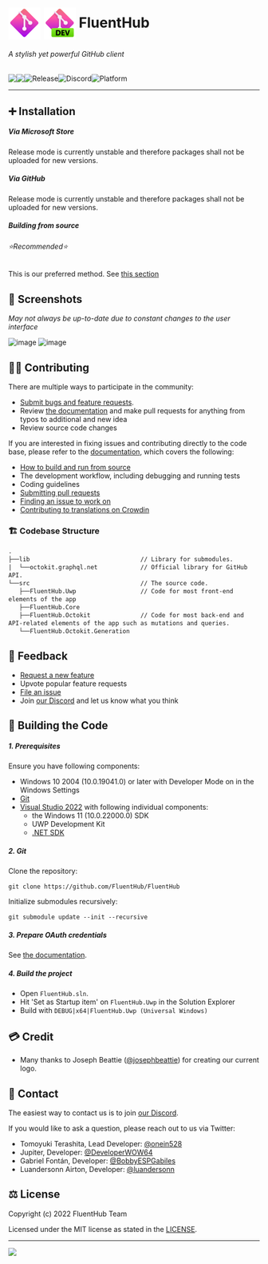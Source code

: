 # <img width="64" align="center" src="assets/fluenthub.png" /> <img width="64" align="center" src="assets/fluenthub-dev.png" /> FluentHub

###### A stylish yet powerful GitHub client

<p align="center">
  <a title="Azure Pipeline" target="_blank" href="https://dev.azure.com/fluenthub/FluentHub">
    <img align="left" src="https://dev.azure.com/fluenthub/FluentHub/_apis/build/status/Build%20Pipeline%20(x64)?branchName=main">
  </a>
  <a title="Crowdin" target="_blank" href="https://crowdin.com/project/fluenthub">
    <img align="left" src="https://badges.crowdin.net/fluenthub/localized.svg">
  </a>
  <a title="GitHub Releases" target="_blank" href="https://github.com/fluenthub-community/FluentHub/releases">
    <img align="left" src="https://img.shields.io/github/v/release/fluenthub-community/fluenthub?include_prereleases" alt="Release" />
  </a>
  <a title="Discord" target="_blank" href="https://discord.gg/8KtRkjq2Q4">
    <img align="left" src="https://img.shields.io/discord/935562861701390336?color=blue&label=Discord" alt="Discord" />
  </a>
  <a title="Platform" target="_blank">
    <img align="left" src="https://img.shields.io/badge/Platform-Windows-red" alt="Platform" />
  </a>
</p>

<br/>

---

## ➕ Installation

##### Via Microsoft Store

Release mode is currently unstable and therefore packages shall not be uploaded for new versions.

<!--
This is our preferred method. This allows you to always be on the latest version when we release new builds with automatic updates.

<a title="Microsoft Store" target="_blank" href="https://apps.microsoft.com/store/detail/fluenthub/9nkb9hx8rjz3">
  <img width="128" align="center" src="https://getbadgecdn.azureedge.net/images/English_L.png" />
</a>
-->

##### Via GitHub

Release mode is currently unstable and therefore packages shall not be uploaded for new versions.

<!--
Released builds can be manually downloaded from this [repository's Releases page](https://github.com/FluentHub/FluentHub/releases).

Download the `FluentHub_<versionNumber>.msixbundle` file from the `Assets` section. In order too install the app, you can simply double-click on the .msixbundle file, and the app installer should automatically run. If that fails for any reason, you can try the following command at a PowerShell prompt:

```powershell
# NOTE: If you are using PowerShell 7+, please run
#   Import-Module Appx -UseWindowsPowerShell
# before using Add-AppxPackage.

Add-AppxPackage FluentHub_<versionNumber>.msixbundle
```
-->

##### Building from source
###### ⭐Recommended⭐

This is our preferred method.
See [this section](#-building-the-code)

## 📸 Screenshots

*May not always be up-to-date due to constant changes to the user interface*

![image](https://user-images.githubusercontent.com/62196528/183133469-88c60c73-9058-4a23-a781-642cbd3cd318.png)
![image](https://user-images.githubusercontent.com/62196528/183133521-42891ffa-7ada-485d-ac6d-a802e1b883b9.png)

## 🧑‍💻 Contributing

There are multiple ways to participate in the community:

- [Submit bugs and feature requests](https://github.com/FluentHub/FluentHub/issues/new/choose).
- Review [the documentation](docs/code-style.md) and make pull requests for anything from typos to additional and new idea
- Review source code changes

If you are interested in fixing issues and contributing directly to the code base, please refer to the [documentation](docs/), which covers the following:

- [How to build and run from source](docs/)
- The development workflow, including debugging and running tests
- Coding guidelines
- [Submitting pull requests](https://github.com/FluentHub/FluentHub/pulls)
- [Finding an issue to work on](https://github.com/FluentHub/FluentHub/issues/)
- [Contributing to translations on Crowdin](https://crowdin.com/project/fluenthub)

### 🏗️ Codebase Structure

```
.
├──lib                               // Library for submodules.
|  └──octokit.graphql.net            // Official library for GitHub API.
└──src                               // The source code.
   ├──FluentHub.Uwp                  // Code for most front-end elements of the app
   ├──FluentHub.Core
   ├──FluentHub.Octokit              // Code for most back-end and API-related elements of the app such as mutations and queries.
   └──FluentHub.Octokit.Generation   
```

## 🦜 Feedback

- [Request a new feature](https://github.com/FluentHub/FluentHub/pulls)
- Upvote popular feature requests
- [File an issue](https://github.com/FluentHub/FluentHub/issues/new/choose)
- Join [our Discord](https://discord.gg/8KtRkjq2Q4) and let us know what you think

## 🔨 Building the Code

##### 1. Prerequisites

Ensure you have following components:

- Windows 10 2004 (10.0.19041.0) or later with Developer Mode on in the Windows Settings
- [Git](https://git-scm.com/)
- [Visual Studio 2022](https://visualstudio.microsoft.com/vs/) with following individual components:
  - the Windows 11 (10.0.22000.0) SDK
  - UWP Development Kit
  - [.NET SDK](https://dotnet.microsoft.com/en-us/download)

##### 2. Git

Clone the repository:

```git
git clone https://github.com/FluentHub/FluentHub
```

Initialize submodules recursively:

```git
git submodule update --init --recursive
```

##### 3. Prepare OAuth credentials

See [the documentation](docs/credentials.md).

##### 4. Build the project

- Open `FluentHub.sln`.
- Hit 'Set as Startup item' on `FluentHub.Uwp` in the Solution Explorer
- Build with `DEBUG|x64|FluentHub.Uwp (Universal Windows)`

## 💳 Credit

- Many thanks to Joseph Beattie ([@josephbeattie](https://github.com/josephbeattie)) for creating our current logo.

## 📱 Contact
The easiest way to contact us is to join [our Discord](https://discord.gg/8KtRkjq2Q4).

If you would like to ask a question, please reach out to us via Twitter:

- Tomoyuki Terashita, Lead Developer: [@onein528](https://twitter.com/onein528)
- Jupiter, Developer: [@DeveloperWOW64](https://twitter.com/DeveloperWOW64)
- Gabriel Fontán, Developer: [@BobbyESPGabiles](https://twitter.com/BobbyESPGabiles)
- Luandersonn Airton, Developer: [@luandersonn](https://twitter.com/luandersonn)

## ⚖️ License

Copyright (c) 2022 FluentHub Team

Licensed under the MIT license as stated in the [LICENSE](LICENSE).

---

<a href="https://github.com/FluentHub/FluentHub/graphs/contributors">
  <img src="https://contrib.rocks/image?repo=FluentHub/FluentHub" />
</a>
